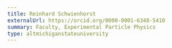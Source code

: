 ```yaml
---
title: Reinhard Schwienhorst
externalUrl: https://orcid.org/0000-0001-6348-5410
summary: Faculty, Experimental Particle Physics
type: altmichiganstateuniversity
---
```

